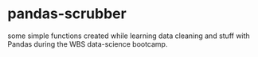 # pandas-scrubber

some simple functions created while learning data cleaning and stuff with Pandas during the WBS data-science bootcamp.